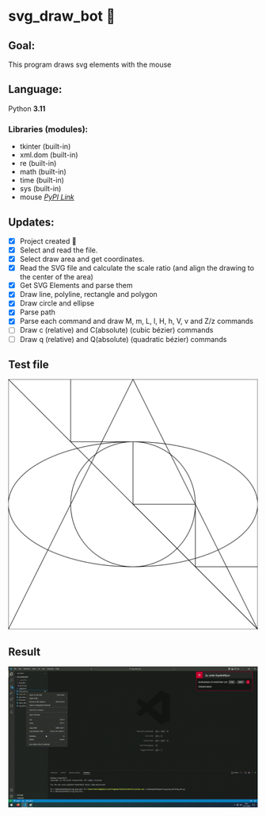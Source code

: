 # svg_draw_bot :robot:

## Goal:
This program draws svg elements with the mouse 

## Language:
Python **3.11**

### Libraries (modules):
- tkinter (built-in)
- xml.dom (built-in)
- re (built-in)
- math (built-in)
- time (built-in)
- sys (built-in)
- mouse [*PyPI Link*](https://pypi.org/project/mouse/)

## Updates:
- [x] Project created :tada:
- [x] Select and read the file.
- [x] Select draw area and get coordinates.
- [x] Read the SVG file and calculate the scale ratio (and align the drawing to the center of the area)
- [x] Get SVG Elements and parse them
- [x] Draw line, polyline, rectangle and polygon
- [x] Draw circle and ellipse
- [x] Parse path
- [x] Parse each command and draw M, m, L, l, H, h, V, v and Z/z commands
- [ ] Draw c (relative) and C(absolute) (cubic bézier) commands
- [ ] Draw q (relative) and Q(absolute) (quadratic bézier) commands

## Test file
<img src="https://raw.githubusercontent.com/emre-ttnc/svg_draw_bot/72480dfea564af636891fd47d4fab5c612e7d55b/test_files/test1.svg" width="auto">

## Result
<img src="https://github.com/emre-ttnc/svg_draw_bot/blob/main/test_files/result.gif?raw=true" width="auto">
